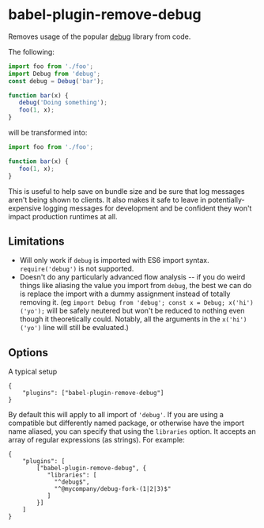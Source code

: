 # babel-plugin-remove-debug

Removes usage of the popular [debug](https://www.npmjs.com/package/debug) library from code.

The following:

```javascript
import foo from './foo';
import Debug from 'debug';
const debug = Debug('bar');

function bar(x) {
   debug('Doing something');
   foo(1, x);
}
```

will be transformed into:

```javascript
import foo from './foo';

function bar(x) {
   foo(1, x);
}
```

This is useful to help save on bundle size and be sure that log messages aren't being shown to clients. It also makes it safe to leave in potentially-expensive logging messages for development and be confident they won't impact production runtimes at all.

## Limitations

- Will only work if `debug` is imported with ES6 import syntax. `require('debug')` is not supported.
- Doesn't do any particularly advanced flow analysis -- if you do weird things like aliasing the value you import from `debug`, the best we can do is replace the import with a dummy assignment instead of totally removing it.  (eg `import Debug from 'debug'; const x = Debug; x('hi')('yo');` will be safely neutered but won't be reduced to nothing even though it theoretically could. Notably, all the arguments in the `x('hi')('yo')` line will still be evaluated.)

## Options

A typical setup

    {
        "plugins": ["babel-plugin-remove-debug"]
    }

By default this will apply to all import of `'debug'`. If you are using a compatible but differently named package, or otherwise have the import name aliased, you can specify that using the `libraries` option. It accepts an array of regular expressions (as strings). For example:

    {
        "plugins": [
            ["babel-plugin-remove-debug", {
               "libraries": [
                 "^debug$",
                 "^@mycompany/debug-fork-(1|2|3)$"
               ]
            }]
        ]
    }
